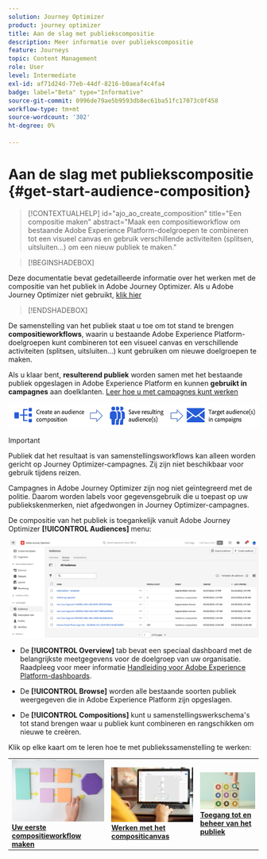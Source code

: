 ```yaml
---
solution: Journey Optimizer
product: journey optimizer
title: Aan de slag met publiekscompositie
description: Meer informatie over publiekscompositie
feature: Journeys
topic: Content Management
role: User
level: Intermediate
exl-id: af71d24d-77eb-44df-8216-b0aeaf4c4fa4
badge: label="Beta" type="Informative"
source-git-commit: 0996de79ae5b9593db8ec61ba51fc17073c0f458
workflow-type: tm+mt
source-wordcount: '302'
ht-degree: 0%

---
```


# Aan de slag met publiekscompositie {#get-start-audience-composition}

>[!CONTEXTUALHELP]
>id="ajo_ao_create_composition"
>title="Een compositie maken"
>abstract="Maak een compositieworkflow om bestaande Adobe Experience Platform-doelgroepen te combineren tot een visueel canvas en gebruik verschillende activiteiten (splitsen, uitsluiten...) om een nieuw publiek te maken."

>[!BEGINSHADEBOX]

Deze documentatie bevat gedetailleerde informatie over het werken met de compositie van het publiek in Adobe Journey Optimizer. Als u Adobe Journey Optimizer niet gebruikt, [klik hier](https://experienceleague.adobe.com/docs/experience-platform/segmentation/ui/audience-composition.html)

>[!ENDSHADEBOX]

De samenstelling van het publiek staat u toe om tot stand te brengen **compositieworkflows**, waarin u bestaande Adobe Experience Platform-doelgroepen kunt combineren tot een visueel canvas en verschillende activiteiten (splitsen, uitsluiten...) kunt gebruiken om nieuwe doelgroepen te maken.

Als u klaar bent, **resulterend publiek** worden samen met het bestaande publiek opgeslagen in Adobe Experience Platform en kunnen **gebruikt in campagnes** aan doelklanten. [Leer hoe u met campagnes kunt werken](../campaigns/get-started-with-campaigns.md)

![](assets/audiences-process.png)

>[!IMPORTANT]
>
>Publiek dat het resultaat is van samenstellingsworkflows kan alleen worden gericht op Journey Optimizer-campagnes. Zij zijn niet beschikbaar voor gebruik tijdens reizen.
>
>Campagnes in Adobe Journey Optimizer zijn nog niet geïntegreerd met de politie. Daarom worden labels voor gegevensgebruik die u toepast op uw publiekskenmerken, niet afgedwongen in Journey Optimizer-campagnes.

De compositie van het publiek is toegankelijk vanuit Adobe Journey Optimizer **[!UICONTROL Audiences]** menu:

![](assets/audiences-browse.png)

* De **[!UICONTROL Overview]** tab bevat een speciaal dashboard met de belangrijkste meetgegevens voor de doelgroep van uw organisatie. Raadpleeg voor meer informatie [Handleiding voor Adobe Experience Platform-dashboards](https://experienceleague.adobe.com/docs/experience-platform/dashboards/guides/segments.html).

* De **[!UICONTROL Browse]** worden alle bestaande soorten publiek weergegeven die in Adobe Experience Platform zijn opgeslagen.

* De **[!UICONTROL Compositions]** kunt u samenstellingswerkschema&#39;s tot stand brengen waar u publiek kunt combineren en rangschikken om nieuwe te creëren.

Klik op elke kaart om te leren hoe te met publiekssamenstelling te werken:

<table style="table-layout:fixed"><tr style="border: 0;">
<td><a href="create-compositions.md"><img alt="Samenstellingswerkstromen maken" src="../assets/do-not-localize/ao-workflows.jpg"></a>
<div><a href="create-compositions.md"><strong>Uw eerste compositieworkflow maken</strong></a></div></td>
<td><a href="composition-canvas.md"><img alt="Werken met het compositicanvas" src="../assets/do-not-localize/ao-canvas.jpg"></a>
<div><a href="composition-canvas.md"><strong>Werken met het compositicanvas</strong></a></div></td>
<td><a href="access-audiences.md"><img alt="Toegang tot en beheer van het publiek" src="../assets/do-not-localize/ao-audiences.jpeg"></a>
<div><a href="access-audiences.md"><strong>Toegang tot en beheer van het publiek</strong></a></div></td>
</tr></table>
